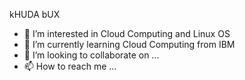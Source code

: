  kHUDA bUX
- 👀 I’m interested in Cloud Computing and Linux OS 
- 🌱 I’m currently learning Cloud Computing from IBM
- 💞️ I’m looking to collaborate on ...
- 📫 How to reach me ...

<!---
Khudabux123/Khudabux123 is a ✨ special ✨ repository because its `README.md` (this file) appears on your GitHub profile.
You can click the Preview link to take a look at your changes.
--->
